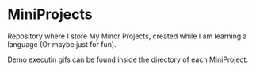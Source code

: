 # MiniProjects
Repository where I store My Minor Projects, created while I am learning a language (Or maybe just for fun).

Demo executin gifs can be found inside the directory of each MiniProject.
